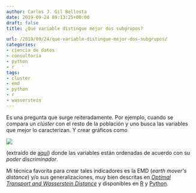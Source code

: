 ```yaml
---
author: Carlos J. Gil Bellosta
date: 2019-09-24 09:13:25+00:00
draft: false
title: ¿Qué variable distingue mejor dos subgrupos?

url: /2019/09/24/que-variable-distingue-mejor-dos-subgrupos/
categories:
- ciencia de datos
- consultoría
- python
- r
tags:
- cluster
- emd
- python
- r
- wasserstein
---
```


Es una pregunta que surge reiteradamente. Por ejemplo, cuando se compara un _clúster_ con el resto de la población y uno busca las variables que mejor lo caracterizan. Y crear gráficos como

![](/wp-uploads/2019/09/clusters_pv.png)

(extraído de [aquí](http://www.eustat.eus/document/datos/ct_tipoen_analisia_i.pdf)) donde las variables están ordenadas de acuerdo con su _poder discriminador_.

Mi técnica favorita para crear tales indicadores es la EMD (_earth mover's distance_) y/o sus generalizaciones, muy bien descritas en [_Optimal Transport and Wasserstein Distance_](http://www.stat.cmu.edu/~larry/=sml/Opt.pdf) y disponibles en [R](https://cran.r-project.org/package=transport) y [Python](https://pot.readthedocs.io/en/stable/).